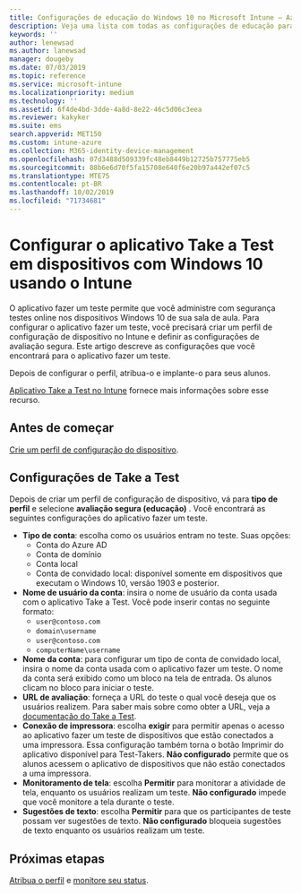 ```yaml
---
title: Configurações de educação do Windows 10 no Microsoft Intune – Azure | Microsoft Docs
description: Veja uma lista com todas as configurações de educação para dispositivos Windows 10. Use essas configurações em um perfil de configuração do dispositivo com um aplicativo Take a Test, escolha como os usuários ou os alunos entram, monitore a tela durante o teste e muito mais no Intune.
keywords: ''
author: lenewsad
ms.author: lanewsad
manager: dougeby
ms.date: 07/03/2019
ms.topic: reference
ms.service: microsoft-intune
ms.localizationpriority: medium
ms.technology: ''
ms.assetid: 6f4de4bd-3dde-4a8d-8e22-46c5d06c3eea
ms.reviewer: kakyker
ms.suite: ems
search.appverid: MET150
ms.custom: intune-azure
ms.collection: M365-identity-device-management
ms.openlocfilehash: 07d3488d509339fc48eb8449b12725b757775eb5
ms.sourcegitcommit: 88b6e6d70f5fa15708e640f6e20b97a442ef07c5
ms.translationtype: MTE75
ms.contentlocale: pt-BR
ms.lasthandoff: 10/02/2019
ms.locfileid: "71734681"
---
```

# <a name="configure-the-take-a-test-app-on-windows-10-devices-using-intune"></a>Configurar o aplicativo Take a Test em dispositivos com Windows 10 usando o Intune

O aplicativo fazer um teste permite que você administre com segurança testes online nos dispositivos Windows 10 de sua sala de aula. Para configurar o aplicativo fazer um teste, você precisará criar um perfil de configuração de dispositivo no Intune e definir as configurações de avaliação segura. Este artigo descreve as configurações que você encontrará para o aplicativo fazer um teste. 

Depois de configurar o perfil, atribua-o e implante-o para seus alunos. 

[Aplicativo Take a Test no Intune](education-settings-configure.md) fornece mais informações sobre esse recurso.

## <a name="before-you-begin"></a>Antes de começar

[Crie um perfil de configuração do dispositivo](education-settings-configure.md#create-a-device-profile).

## <a name="take-a-test-settings"></a>Configurações de Take a Test
Depois de criar um perfil de configuração de dispositivo, vá para **tipo de perfil** e selecione **avaliação segura (educação)** . Você encontrará as seguintes configurações do aplicativo fazer um teste. 


- **Tipo de conta**: escolha como os usuários entram no teste. Suas opções:
  - Conta do Azure AD
  - Conta de domínio
  - Conta local
  - Conta de convidado local: disponível somente em dispositivos que executam o Windows 10, versão 1903 e posterior.    
- **Nome de usuário da conta**: insira o nome de usuário da conta usada com o aplicativo Take a Test. Você pode inserir contas no seguinte formato:
  - `user@contoso.com`
  - `domain\username`
  - `user@contoso.com`
  - `computerName\username`
- **Nome da conta**: para configurar um tipo de conta de convidado local, insira o nome da conta usada com o aplicativo fazer um teste. O nome da conta será exibido como um bloco na tela de entrada. Os alunos clicam no bloco para iniciar o teste.  
- **URL de avaliação**: forneça a URL do teste o qual você deseja que os usuários realizem. Para saber mais sobre como obter a URL, veja a [documentação do Take a Test](https://docs.microsoft.com/education/windows/take-tests-in-windows-10).
- **Conexão de impressora**: escolha **exigir** para permitir apenas o acesso ao aplicativo fazer um teste de dispositivos que estão conectados a uma impressora. Essa configuração também torna o botão Imprimir do aplicativo disponível para Test-Takers. **Não configurado** permite que os alunos acessem o aplicativo de dispositivos que não estão conectados a uma impressora.  
- **Monitoramento de tela**: escolha **Permitir** para monitorar a atividade de tela, enquanto os usuários realizam um teste. **Não configurado** impede que você monitore a tela durante o teste.
- **Sugestões de texto**: escolha **Permitir** para que os participantes de teste possam ver sugestões de texto. **Não configurado** bloqueia sugestões de texto enquanto os usuários realizam um teste.

## <a name="next-steps"></a>Próximas etapas

[Atribua o perfil](device-profile-assign.md) e [monitore seu status](device-profile-monitor.md).
